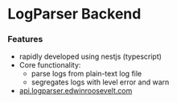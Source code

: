 # LogParser Backend


### Features
- rapidly developed using nestjs (typescript)
- Core functionality:
  - parse logs from plain-text log file
  - segregates logs with level error and warn
- [api.logparser.edwinroosevelt.com](https://api.logparser.edwinroosevelt.com/api/v1/logparser)
